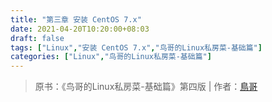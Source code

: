```yaml
---
title: "第三章 安装 CentOS 7.x"
date: 2021-04-20T10:20:00+08:03
draft: false
tags: ["Linux","安装 CentOS 7.x","鸟哥的Linux私房菜-基础篇"]
categories: ["Linux","鸟哥的Linux私房菜-基础篇"]
---
```


> 原书：《鸟哥的Linux私房菜-基础篇》第四版 | 作者：[鳥哥](http://linux.vbird.org/)
